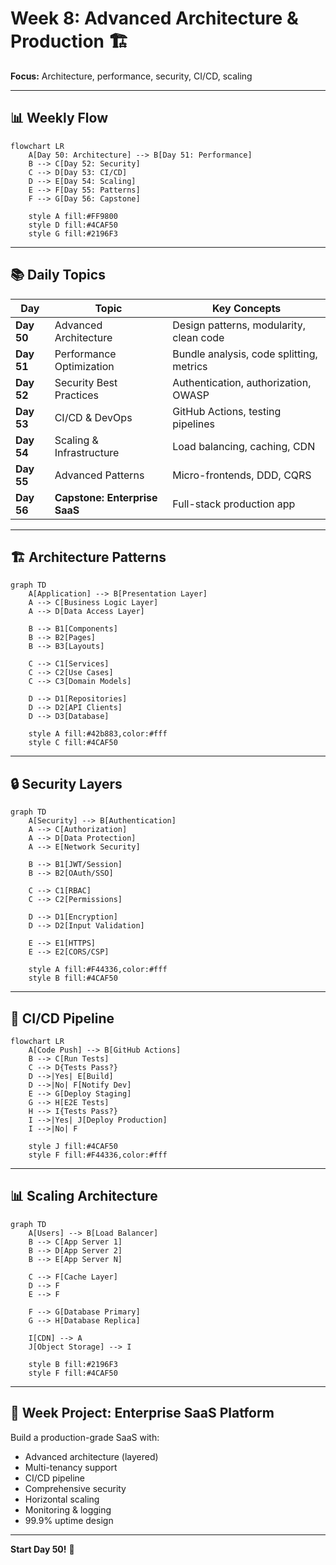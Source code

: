 # Week 8: Advanced Architecture & Production 🏗️

**Focus:** Architecture, performance, security, CI/CD, scaling

---

## 📊 Weekly Flow

```mermaid
flowchart LR
    A[Day 50: Architecture] --> B[Day 51: Performance]
    B --> C[Day 52: Security]
    C --> D[Day 53: CI/CD]
    D --> E[Day 54: Scaling]
    E --> F[Day 55: Patterns]
    F --> G[Day 56: Capstone]
    
    style A fill:#FF9800
    style D fill:#4CAF50
    style G fill:#2196F3
```

---

## 📚 Daily Topics

| Day | Topic | Key Concepts |
|-----|-------|--------------|
| **Day 50** | Advanced Architecture | Design patterns, modularity, clean code |
| **Day 51** | Performance Optimization | Bundle analysis, code splitting, metrics |
| **Day 52** | Security Best Practices | Authentication, authorization, OWASP |
| **Day 53** | CI/CD & DevOps | GitHub Actions, testing pipelines |
| **Day 54** | Scaling & Infrastructure | Load balancing, caching, CDN |
| **Day 55** | Advanced Patterns | Micro-frontends, DDD, CQRS |
| **Day 56** | **Capstone: Enterprise SaaS** | Full-stack production app |

---

## 🏗️ Architecture Patterns

```mermaid
graph TD
    A[Application] --> B[Presentation Layer]
    A --> C[Business Logic Layer]
    A --> D[Data Access Layer]
    
    B --> B1[Components]
    B --> B2[Pages]
    B --> B3[Layouts]
    
    C --> C1[Services]
    C --> C2[Use Cases]
    C --> C3[Domain Models]
    
    D --> D1[Repositories]
    D --> D2[API Clients]
    D --> D3[Database]
    
    style A fill:#42b883,color:#fff
    style C fill:#4CAF50
```

---

## 🔒 Security Layers

```mermaid
graph TD
    A[Security] --> B[Authentication]
    A --> C[Authorization]
    A --> D[Data Protection]
    A --> E[Network Security]
    
    B --> B1[JWT/Session]
    B --> B2[OAuth/SSO]
    
    C --> C1[RBAC]
    C --> C2[Permissions]
    
    D --> D1[Encryption]
    D --> D2[Input Validation]
    
    E --> E1[HTTPS]
    E --> E2[CORS/CSP]
    
    style A fill:#F44336,color:#fff
    style B fill:#4CAF50
```

---

## 🚀 CI/CD Pipeline

```mermaid
flowchart LR
    A[Code Push] --> B[GitHub Actions]
    B --> C[Run Tests]
    C --> D{Tests Pass?}
    D -->|Yes| E[Build]
    D -->|No| F[Notify Dev]
    E --> G[Deploy Staging]
    G --> H[E2E Tests]
    H --> I{Tests Pass?}
    I -->|Yes| J[Deploy Production]
    I -->|No| F
    
    style J fill:#4CAF50
    style F fill:#F44336,color:#fff
```

---

## 📊 Scaling Architecture

```mermaid
graph TD
    A[Users] --> B[Load Balancer]
    B --> C[App Server 1]
    B --> D[App Server 2]
    B --> E[App Server N]
    
    C --> F[Cache Layer]
    D --> F
    E --> F
    
    F --> G[Database Primary]
    G --> H[Database Replica]
    
    I[CDN] --> A
    J[Object Storage] --> I
    
    style B fill:#2196F3
    style F fill:#4CAF50
```

---

## 📂 Week Project: Enterprise SaaS Platform

Build a production-grade SaaS with:

- Advanced architecture (layered)
- Multi-tenancy support
- CI/CD pipeline
- Comprehensive security
- Horizontal scaling
- Monitoring & logging
- 99.9% uptime design

---

**Start Day 50!** 🚀
